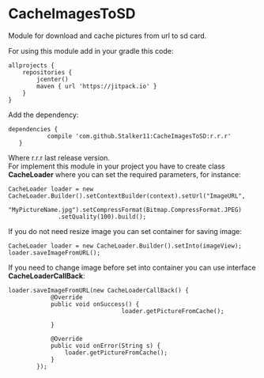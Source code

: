 # CacheImagesToSD
Module for download and cache pictures from url to sd card.<br/>  

For using this module add in your gradle this code:
```
allprojects {
    repositories {
        jcenter()
        maven { url 'https://jitpack.io' }
    }
}
```
 Add the dependency:
 ```
 dependencies {
	        compile 'com.github.Stalker11:CacheImagesToSD:r.r.r'
	}
  ```
  Where r.r.r last release version.<br/>
  For implement this module in your project you have to create class **CacheLoader** where you can set the required parameters, for instance:
  ```
 CacheLoader loader = new CacheLoader.Builder().setContextBuilder(context).setUrl("ImageURL",
                "MyPictureName.jpg").setCompressFormat(Bitmap.CompressFormat.JPEG)
                .setQuality(100).build();
```
If you do not need resize image you can set container for saving image:
```
CacheLoader loader = new CacheLoader.Builder().setInto(imageView);
loader.saveImageFromURL();
```
If you need to change image before set into container you can use interface **CacheLoaderCallBack**:
```
loader.saveImageFromURL(new CacheLoaderCallBack() {
            @Override
            public void onSuccess() {                       
                                loader.getPictureFromCache();
                               
            }

            @Override
            public void onError(String s) {
                loader.getPictureFromCache();
            }
        });
 ```
        

